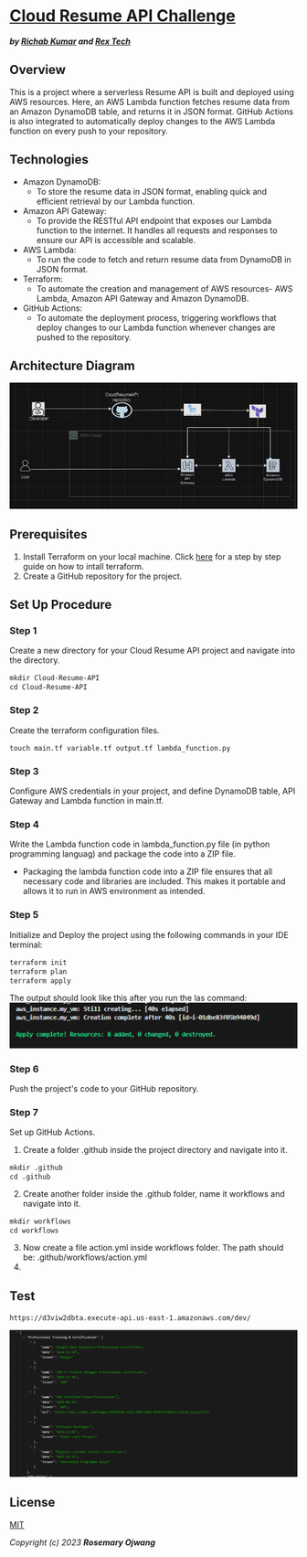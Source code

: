 # [Cloud Resume API Challenge](https://cloudresumeapi.dev/)
_**by [Richab Kumar](https://github.com/rishabkumar7/cloud-resume-api) and [Rex Tech](https://x.com/REXTECH_/status/1810292176410308726)**_

## Overview
This is a project where a serverless Resume API is built and deployed using AWS resources. Here, an AWS Lambda function fetches resume data from an Amazon DynamoDB table, and returns it in JSON format. GitHub Actions is also integrated to automatically deploy changes to the AWS Lambda function on every push to your repository. 

## Technologies
- Amazon DynamoDB: 
    - To store the resume data in JSON format, enabling quick and efficient retrieval by our Lambda function.
- Amazon API Gateway: 
    - To provide the RESTful API endpoint that exposes our Lambda function to the internet. It handles all requests and responses to ensure our API is accessible and scalable.
- AWS Lambda: 
    - To run the code to fetch and return resume data from DynamoDB in JSON format.
- Terraform: 
    - To automate the creation and management of AWS resources- AWS Lambda, Amazon API Gateway and Amazon DynamoDB.
- GitHub Actions: 
    - To automate the deployment process, triggering workflows that deploy changes to our Lambda function whenever changes are pushed to the repository. 

## Architecture Diagram
![Architecture Diagram](image.png)

## Prerequisites
1. Install Terraform on your local machine. Click [here](https://developer.hashicorp.com/terraform/tutorials/aws-get-started/install-cli) for a step by step guide on how to intall terraform.
2. Create a GitHub repository for the project.

## Set Up Procedure

### Step 1
Create a new directory for your Cloud Resume API project and navigate into the directory.
```
mkdir Cloud-Resume-API
cd Cloud-Resume-API
```

### Step 2
Create the terraform configuration files.
```
touch main.tf variable.tf output.tf lambda_function.py
```

### Step 3
Configure AWS credentials in your project, and define DynamoDB table, API Gateway and Lambda function in main.tf. 

### Step 4
Write the Lambda function code in lambda_function.py file (in python programming languag) and package the code into a ZIP file.

- Packaging the lambda function code into a ZIP file ensures that all necessary code and libraries are included. This makes it portable and allows it to run in AWS environment as intended. 

### Step 5
Initialize and Deploy the project using the following commands in your IDE terminal:
```
terraform init
terraform plan
terraform apply
```
The output should look like this after you run the las command:
![deploymentoutput](image-2.png)

### Step 6
Push the project's code to your GitHub repository.

### Step 7
Set up GitHub Actions.
1. Create a folder .github inside the project directory and navigate into it.
```
mkdir .github
cd .github
```
2. Create another folder inside the .github folder, name it workflows and navigate into it.
```
mkdir workflows
cd workflows
```
3. Now create a file action.yml inside workflows folder.
The path should be: .github/workflows/action.yml
4. 






## Test
```
https://d3viw2dbta.execute-api.us-east-1.amazonaws.com/dev/

```
![resumedata](image-1.png)

## License
[MIT](https://opensource.org/license/mit)

_Copyright (c) 2023 **Rosemary Ojwang**_
